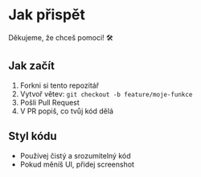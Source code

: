 # Jak přispět

Děkujeme, že chceš pomoci! 🛠

## Jak začít

1. Forkni si tento repozitář
2. Vytvoř větev: `git checkout -b feature/moje-funkce`
3. Pošli Pull Request
4. V PR popiš, co tvůj kód dělá

## Styl kódu

- Používej čistý a srozumitelný kód
- Pokud měníš UI, přidej screenshot
